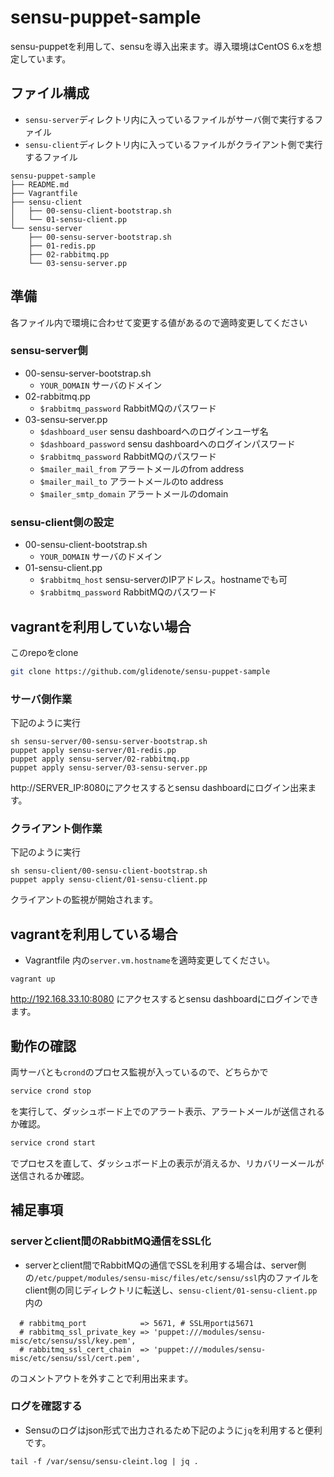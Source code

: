 # sensu-puppet-sample

sensu-puppetを利用して、sensuを導入出来ます。導入環境はCentOS 6.xを想定しています。

## ファイル構成

 * `sensu-server`ディレクトリ内に入っているファイルがサーバ側で実行するファイル
 * `sensu-client`ディレクトリ内に入っているファイルがクライアント側で実行するファイル

```
sensu-puppet-sample
├── README.md
├── Vagrantfile
├── sensu-client
│   ├── 00-sensu-client-bootstrap.sh
│   └── 01-sensu-client.pp
└── sensu-server
    ├── 00-sensu-server-bootstrap.sh
    ├── 01-redis.pp
    ├── 02-rabbitmq.pp
    └── 03-sensu-server.pp
```

## 準備

各ファイル内で環境に合わせて変更する値があるので適時変更してください

### sensu-server側

 * 00-sensu-server-bootstrap.sh
   * `YOUR_DOMAIN` サーバのドメイン
 * 02-rabbitmq.pp
   * `$rabbitmq_password` RabbitMQのパスワード
 * 03-sensu-server.pp
   * `$dashboard_user` sensu dashboardへのログインユーザ名
   * `$dashboard_password` sensu dashboardへのログインパスワード
   * `$rabbitmq_password` RabbitMQのパスワード
   * `$mailer_mail_from` アラートメールのfrom address
   * `$mailer_mail_to` アラートメールのto address
   * `$mailer_smtp_domain` アラートメールのdomain

### sensu-client側の設定

 * 00-sensu-client-bootstrap.sh
   * `YOUR_DOMAIN` サーバのドメイン
 * 01-sensu-client.pp
   * `$rabbitmq_host` sensu-serverのIPアドレス。hostnameでも可
   * `$rabbitmq_password` RabbitMQのパスワード

## vagrantを利用していない場合

このrepoをclone

``` sh
git clone https://github.com/glidenote/sensu-puppet-sample
```

### サーバ側作業

下記のように実行

```
sh sensu-server/00-sensu-server-bootstrap.sh
puppet apply sensu-server/01-redis.pp
puppet apply sensu-server/02-rabbitmq.pp
puppet apply sensu-server/03-sensu-server.pp
```

http://SERVER_IP:8080にアクセスするとsensu dashboardにログイン出来ます。

### クライアント側作業

下記のように実行

```
sh sensu-client/00-sensu-client-bootstrap.sh
puppet apply sensu-client/01-sensu-client.pp
```

クライアントの監視が開始されます。

## vagrantを利用している場合

 * Vagrantfile 内の`server.vm.hostname`を適時変更してください。 

```
vagrant up
```

http://192.168.33.10:8080 にアクセスするとsensu dashboardにログインできます。

## 動作の確認

両サーバとも`crond`のプロセス監視が入っているので、どちらかで

``` sh
service crond stop
```

を実行して、ダッシュボード上でのアラート表示、アラートメールが送信されるか確認。

``` sh
service crond start
```

でプロセスを直して、ダッシュボード上の表示が消えるか、リカバリーメールが送信されるか確認。

## 補足事項

### serverとclient間のRabbitMQ通信をSSL化

 * serverとclient間でRabbitMQの通信でSSLを利用する場合は、server側の`/etc/puppet/modules/sensu-misc/files/etc/sensu/ssl`内のファイルをclient側の同じディレクトリに転送し、`sensu-client/01-sensu-client.pp`内の

```
  # rabbitmq_port            => 5671, # SSL用portは5671
  # rabbitmq_ssl_private_key => 'puppet:///modules/sensu-misc/etc/sensu/ssl/key.pem',
  # rabbitmq_ssl_cert_chain  => 'puppet:///modules/sensu-misc/etc/sensu/ssl/cert.pem',
```

のコメントアウトを外すことで利用出来ます。

### ログを確認する

 * Sensuのログはjson形式で出力されるため下記のように`jq`を利用すると便利です。

```
tail -f /var/sensu/sensu-cleint.log | jq .
```
